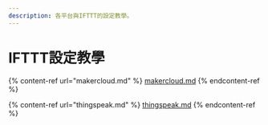 ```yaml
---
description: 各平台與IFTTT的設定教學。
---
```


# IFTTT設定教學

{% content-ref url="makercloud.md" %}
[makercloud.md](makercloud.md)
{% endcontent-ref %}

{% content-ref url="thingspeak.md" %}
[thingspeak.md](thingspeak.md)
{% endcontent-ref %}
